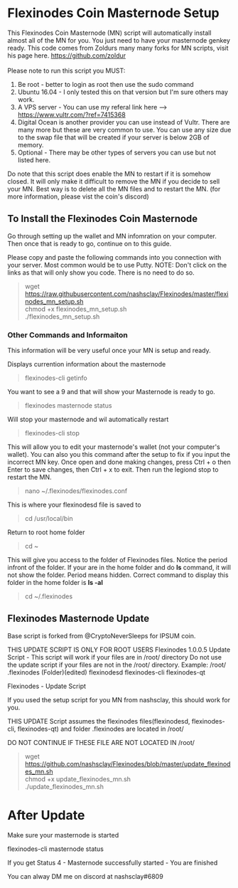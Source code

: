 # Flexinodes Coin Masternode Setup
This Flexinodes Coin Masternode (MN) script will automatically install almost all of the MN for you. You just need to have your masternode genkey ready. This code comes from Zoldurs many many forks for MN scripts, visit his page here. https://github.com/zoldur<br /><br />
Please note to run this script you MUST:
1) Be root - better to login as root then use the sudo command
2) Ubuntu 16.04 - I only tested this on that version but I'm sure others may work.
3) A VPS server - You can use my referal link here --> https://www.vultr.com/?ref=7415368
4) Digital Ocean is another provider you can use instead of Vultr. There are many more but these are very common to use. You can use any size due to the swap file that will be created if your server is below 2GB of memory.
5) Optional - There may be other types of servers you can use but not listed here.

Do note that this script does enable the MN to restart if it is somehow closed. It will only make it difficult to remove the MN if you decide to sell your MN. Best way is to delete all the MN files and to restart the MN. (for more information, please vist the coin's discord)

## To Install the Flexinodes Coin Masternode

Go through setting up the wallet and MN infomration on your computer. Then once that is ready to go, continue on to this guide. 

Please copy and paste the following commands into you connection with your server. Most common would be to use Putty.
NOTE: Don't click on the links as that will only show you code. There is no need to do so.

> wget https://raw.githubusercontent.com/nashsclay/Flexinodes/master/flexinodes_mn_setup.sh<br />
> chmod +x flexinodes_mn_setup.sh<br />
> ./flexinodes_mn_setup.sh<br />


### Other Commands and Informaiton
This information will be very useful once your MN is setup and ready.

Displays currention information about the masternode
> flexinodes-cli getinfo<br />


You want to see a 9 and that will show your Masternode is ready to go.
> flexinodes masternode status<br />


Will stop your masternode and wil automatically restart
> flexinodes-cli stop<br />


This will allow you to edit your masternode's wallet (not your computer's wallet). You can also you this command after the setup to fix if you input the incorrect MN key. Once open and done making changes, press Ctrl + o then Enter to save changes, then Ctrl + x to exit. Then run the legiond stop to restart the MN.

> nano ~/.flexinodes/flexinodes.conf<br />


This is where your flexinodesd file is saved to
> cd /usr/local/bin<br />


Return to root home folder
> cd ~<br />


This will give you access to the folder of Flexinodes files. Notice the period infront of the folder. If your are in the home folder and do **ls** command, it will not show the folder. Period means hidden. Correct command to display this folder in the home folder is **ls -al**
> cd ~/.flexinodes<br />

## Flexinodes Masternode Update

Base script is forked from @CryptoNeverSleeps for IPSUM coin.

THIS UPDATE SCRIPT IS ONLY FOR ROOT USERS
Flexinodes 1.0.0.5 Update Script -   This script will work if your files are in /root/ directory
Do not use the update script if your files are not in the /root/ directory.
Example:
/root/
.flexinodes (Folder)(edited)
flexinodesd
flexinodes-cli
flexinodes-qt

Flexinodes - Update Script

If you used the setup script for you MN from nashsclay, this should work for you.

THIS UPDATE Script assumes the flexinodes files(flexinodesd, flexinodes-cli, flexinodes-qt) and folder .flexinodes are located in /root/

DO NOT CONTINUE IF THESE FILE ARE NOT LOCATED IN /root/

> wget https://github.com/nashsclay/Flexinodes/blob/master/update_flexinodes_mn.sh<br />
> chmod +x update_flexinodes_mn.sh<br />
> ./update_flexinodes_mn.sh<br />

# After Update

Make sure your masternode is started

flexinodes-cli masternode status

If you get Status 4 - Masternode successfully started -  You are finished

You can alway DM me on discord at nashsclay#6809
